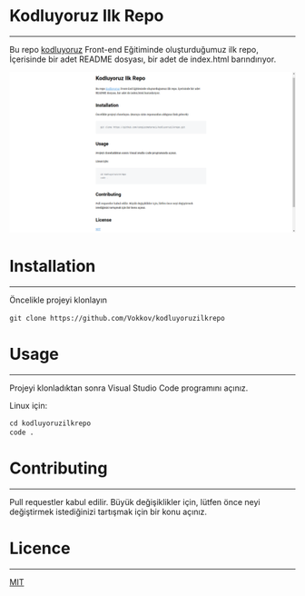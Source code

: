 # Kodluyoruz Ilk Repo
----------------------------------
Bu repo [kodluyoruz](https//:www.kodluyoruz.org) Front-end Eğitiminde oluşturduğumuz ilk repo,  İçerisinde bir adet README dosyası, bir adet de index.html barındırıyor.


![KodluyoruzLogo](https://raw.githubusercontent.com/Kodluyoruz/taskforce/main/git/odev1/figures/markdown.png)

# Installation
------------------------------
Öncelikle projeyi klonlayın

` git clone https://github.com/Vokkov/kodluyoruzilkrepo `

# Usage
---------------------------
Projeyi klonladıktan sonra Visual Studio Code programını açınız.

Linux için: 

```
cd kodluyoruzilkrepo 
code .
```
# Contributing
------------------------------
Pull requestler kabul edilir. Büyük değişiklikler için, lütfen önce neyi değiştirmek istediğinizi tartışmak için bir konu açınız.

# Licence
--------------------------
[MIT](https://choosealicense.com/licenses/mit/)


